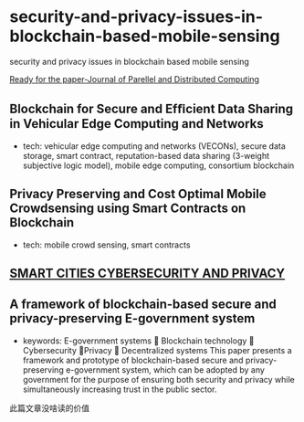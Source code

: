 # security-and-privacy-issues-in-blockchain-based-mobile-sensing
security and privacy issues in blockchain based mobile sensing

[Ready for the paper-Journal of Parellel and Distributed Computing](https://www.journals.elsevier.com/journal-of-parallel-and-distributed-computing/call-for-papers/blockchain-enabled-secure-communications)

## Blockchain for Secure and Efﬁcient Data Sharing in Vehicular Edge Computing and Networks 
- tech:  vehicular edge computing and networks (VECONs), secure data storage, smart contract, reputation-based data sharing (3-weight subjective logic model), mobile edge computing, consortium blockchain

## Privacy Preserving and Cost Optimal Mobile Crowdsensing using Smart Contracts on Blockchain
- tech: mobile crowd sensing, smart contracts


## [SMART CITIES CYBERSECURITY AND PRIVACY](https://www.sciencedirect.com/science/article/pii/B9780128150320099911)

## A framework of blockchain-based secure and privacy-preserving E-government system
- keywords:  E-government systems  Blockchain technology  Cybersecurity  Privacy  Decentralized systems
This paper presents a framework and prototype of blockchain-based secure and privacy-preserving e-government system, which can be adopted by any government for the purpose of ensuring both security and privacy while simultaneously increasing trust in the public sector. 

此篇文章没啥读的价值

